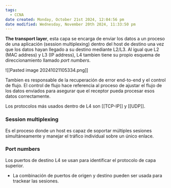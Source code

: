 ```yaml
---
tags:
  - CCNA
date created: Monday, October 21st 2024, 12:04:56 pm
date modified: Wednesday, November 20th 2024, 11:33:50 pm
---
```

**The transport layer**, esta capa se encarga de enviar los datos a un proceso de una aplicación (session multiplexing) dentro del host de destino una vez que los datos hayan llegado a su destino mediante L2/L3. Al igual que L2 (MAC address) y L3 (IP address), L4 tambien tiene su propio esquema de direccionamiento llamado _port numbers_.

![[Pasted image 20241021105334.png]]

Tambien es responsable de la recuperación de error end-to-end y el control de flujo. El control de flujo hace referencia al proceso de ajustar el flujo de los datos enviados para asegurar que el receptor pueda procesar esos datos correctamente.

Los protocolos más usados dentro de L4 son [[TCP-IP]] y [[UDP]].
### Session multiplexing 
Es el proceso donde un host es capaz de soportar múltiples sesiones simultáneamente y manejar el tráfico individual sobre un único enlace. 

### Port numbers 
Los puertos de destino L4 se usan para identificar el protocolo de capa superior. 
- La combinación de puertos de origen y destino pueden ser usada para trackear las sesiones.



